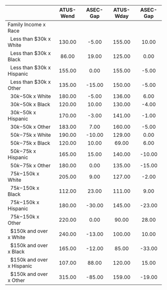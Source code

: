
|                      |    ATUS-Wend |     ASEC-Gap |    ATUS-Wday |     ASEC-Gap |
| -------------------- | :----------: | :----------: | :----------: | :----------: |
| Family Income x Race |              |              |              |              |
| &nbsp;&nbsp;Less than $30k x White |       130.00 |        -5.00 |       155.00 |        10.00 |
| &nbsp;&nbsp;Less than $30k x Black |        86.00 |        19.00 |       125.00 |         0.00 |
| &nbsp;&nbsp;Less than $30k x Hispanic |       155.00 |         0.00 |       155.00 |        -5.00 |
| &nbsp;&nbsp;Less than $30k x Other |       135.00 |       -15.00 |       150.00 |        -5.00 |
| &nbsp;&nbsp;$30k-$50k x White |       180.00 |        -5.00 |       136.00 |         6.00 |
| &nbsp;&nbsp;$30k-$50k x Black |       120.00 |        10.00 |       130.00 |        -4.00 |
| &nbsp;&nbsp;$30k-$50k x Hispanic |       170.00 |        -3.00 |       141.00 |        -1.00 |
| &nbsp;&nbsp;$30k-$50k x Other |       183.00 |         7.00 |       160.00 |        -5.00 |
| &nbsp;&nbsp;$50k-$75k x White |       190.00 |       -10.00 |       129.00 |         0.00 |
| &nbsp;&nbsp;$50k-$75k x Black |       120.00 |        10.00 |        69.00 |         6.00 |
| &nbsp;&nbsp;$50k-$75k x Hispanic |       165.00 |        15.00 |       140.00 |       -10.00 |
| &nbsp;&nbsp;$50k-$75k x Other |       180.00 |         0.00 |       135.00 |       -15.00 |
| &nbsp;&nbsp;$75k-$150k x White |       205.00 |         9.00 |       127.00 |        -2.00 |
| &nbsp;&nbsp;$75k-$150k x Black |       112.00 |        23.00 |       111.00 |         9.00 |
| &nbsp;&nbsp;$75k-$150k x Hispanic |       180.00 |       -30.00 |       145.00 |       -23.00 |
| &nbsp;&nbsp;$75k-$150k x Other |       220.00 |         0.00 |        90.00 |        28.00 |
| &nbsp;&nbsp;$150k and over x White |       240.00 |       -13.00 |       100.00 |        10.00 |
| &nbsp;&nbsp;$150k and over x Black |       165.00 |       -12.00 |        85.00 |       -33.00 |
| &nbsp;&nbsp;$150k and over x Hispanic |       107.00 |        88.00 |       120.00 |        15.00 |
| &nbsp;&nbsp;$150k and over x Other |       315.00 |       -85.00 |       159.00 |       -19.00 |

